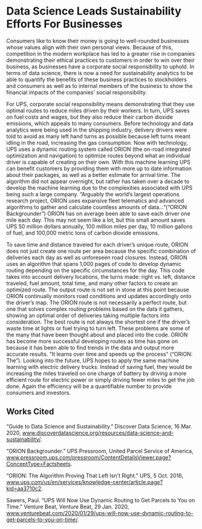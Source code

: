 # Data Science Leads Sustainability Efforts For Businesses

Consumers like to know their money is going to well-rounded businesses whose values align with their own personal views. Because of this, competition in the modern workplace has led to a greater rise in companies demonstrating their ethical practices to customers in order to win over their business, as businesses have a corporate social responsibility to uphold. In terms of data science, there is now a need for sustainability analytics to be able to quantify the benefits of these business practices to stockholders and consumers as well as to internal members of the business to show the financial impacts of the companies’ social responsibility. 

For UPS, corporate social responsibility means demonstrating that they use optimal routes to reduce miles driven by their workers. In turn, UPS saves on fuel costs and wages, but they also reduce their carbon dioxide emissions, which appeals to many consumers. Before technology and data analytics were being used in the shipping industry, delivery drivers were told to avoid as many left hand turns as possible because left turns meant idling in the road, increasing the gas consumption. Now with technology, UPS uses a dynamic routing system called ORION (the on-road integrated optimization and navigation) to optimize routes beyond what an individual driver is capable of creating on their own. With this machine learning UPS can benefit customers by providing them with more up to date information about their packages, as well as a better estimate for arrival time. The algorithm did not appear overnight, but rather has taken over a decade to develop the machine learning due to the complexities associated with UPS being such a large company. “Arguably the world’s largest operations research project, ORION uses expansive fleet telematics and advanced algorithms to gather and calculate countless amounts of data…”(“ORION Backgrounder”) ORION has on average been able to save each driver one mile each day. This may not seem like a lot, but this small amount saves UPS 50 million dollars annually, 100 million miles per day, 10 million gallons of fuel, and 100,000 metric tons of carbon dioxide emissions. 

To save time and distance traveled for each driver’s unique route, ORION does not just create one route per area because the specific combination of deliveries each day as well as unforeseen road closures. Instead, ORION uses an algorithm that spans 1,000 pages of code to develop dynamic routing depending on the specific circumstances for the day. This code takes into account delivery locations, the turns made: right vs. left, distance traveled, fuel amount, total time, and many other factors to create an optimized route. The output route is not set in stone at this point because ORION continually monitors road conditions and updates accordingly onto the driver’s map. The ORION route is not necessarily a perfect route, but one that solves complex routing problems based on the data it gathers, showing an optimal order of deliveries taking multiple factors into consideration. The best route is not always the shortest one if the driver’s waste time at lights or fuel trying to turn left. These problems are some of the many that have been thought about and placed into the code. ORION has become more successful developing routes as time has gone on because it has been able to find trends in the data and output more accurate results. “It learns over time and speeds up the process” (“ORION: The”). Looking into the future, UPS hopes to apply the same machine learning with electric delivery trucks. Instead of saving fuel, they would be increasing the miles traveled on one charge of battery by driving a more efficient route for electric power or simply driving fewer miles to get the job done. Again the efficiency will be a quantifiable number to provide consumers and investors. 



## Works Cited

“Guide to Data Science and Sustainability.” Discover Data Science, 16 Mar. 2020, www.discoverdatascience.org/resources/data-science-and-sustainability/. 

“ORION Backgrounder.” UPS Pressroom, United Parcel Service of America, www.pressroom.ups.com/pressroom/ContentDetailsViewer.page?ConceptType=Factsheets. 

“ORION: The Algorithm Proving That Left Isn't Right.” UPS, 5 Oct. 2016, www.ups.com/us/en/services/knowledge-center/article.page?kid=aa3710c2. 

Sawers, Paul. “UPS Will Now Use Dynamic Routing to Get Parcels to You on Time.” Venture Beat, Venture Beat, 29 Jan. 2020, www.venturebeat.com/2020/01/29/ups-will-now-use-dynamic-routing-to-get-parcels-to-you-on-time/. 

